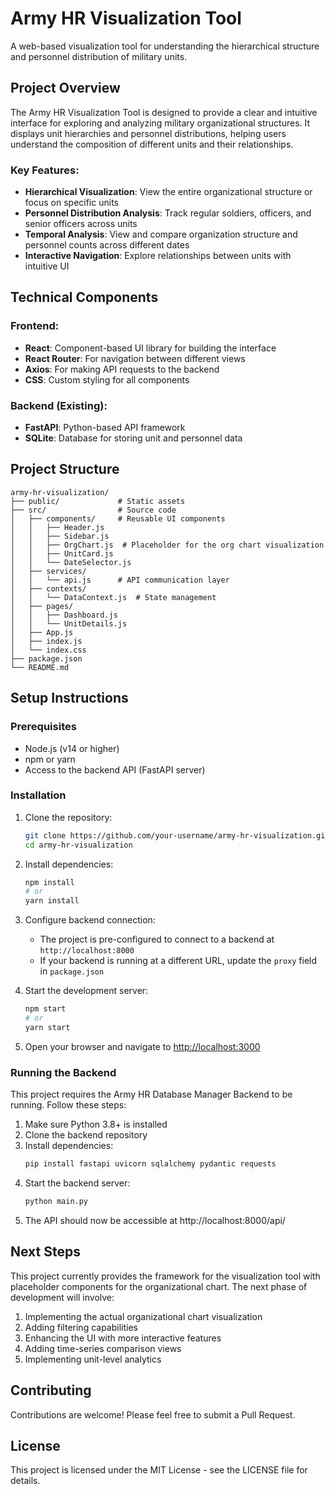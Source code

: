 # Army HR Visualization Tool

A web-based visualization tool for understanding the hierarchical structure and personnel distribution of military units.

## Project Overview

The Army HR Visualization Tool is designed to provide a clear and intuitive interface for exploring and analyzing military organizational structures. It displays unit hierarchies and personnel distributions, helping users understand the composition of different units and their relationships.

### Key Features:

- **Hierarchical Visualization**: View the entire organizational structure or focus on specific units
- **Personnel Distribution Analysis**: Track regular soldiers, officers, and senior officers across units
- **Temporal Analysis**: View and compare organization structure and personnel counts across different dates
- **Interactive Navigation**: Explore relationships between units with intuitive UI

## Technical Components

### Frontend:
- **React**: Component-based UI library for building the interface
- **React Router**: For navigation between different views
- **Axios**: For making API requests to the backend
- **CSS**: Custom styling for all components

### Backend (Existing):
- **FastAPI**: Python-based API framework
- **SQLite**: Database for storing unit and personnel data

## Project Structure

```
army-hr-visualization/
├── public/             # Static assets
├── src/                # Source code
│   ├── components/     # Reusable UI components
│   │   ├── Header.js
│   │   ├── Sidebar.js
│   │   ├── OrgChart.js  # Placeholder for the org chart visualization
│   │   ├── UnitCard.js
│   │   └── DateSelector.js
│   ├── services/
│   │   └── api.js      # API communication layer
│   ├── contexts/
│   │   └── DataContext.js  # State management
│   ├── pages/
│   │   ├── Dashboard.js
│   │   └── UnitDetails.js
│   ├── App.js
│   ├── index.js
│   └── index.css
├── package.json
└── README.md
```

## Setup Instructions

### Prerequisites

- Node.js (v14 or higher)
- npm or yarn
- Access to the backend API (FastAPI server)

### Installation

1. Clone the repository:
   ```bash
   git clone https://github.com/your-username/army-hr-visualization.git
   cd army-hr-visualization
   ```

2. Install dependencies:
   ```bash
   npm install
   # or
   yarn install
   ```

3. Configure backend connection:
   - The project is pre-configured to connect to a backend at `http://localhost:8000`
   - If your backend is running at a different URL, update the `proxy` field in `package.json`

4. Start the development server:
   ```bash
   npm start
   # or
   yarn start
   ```

5. Open your browser and navigate to [http://localhost:3000](http://localhost:3000)

### Running the Backend

This project requires the Army HR Database Manager Backend to be running. Follow these steps:

1. Make sure Python 3.8+ is installed
2. Clone the backend repository
3. Install dependencies:
   ```bash
   pip install fastapi uvicorn sqlalchemy pydantic requests
   ```
4. Start the backend server:
   ```bash
   python main.py
   ```
5. The API should now be accessible at http://localhost:8000/api/

## Next Steps

This project currently provides the framework for the visualization tool with placeholder components for the organizational chart. The next phase of development will involve:

1. Implementing the actual organizational chart visualization
2. Adding filtering capabilities
3. Enhancing the UI with more interactive features
4. Adding time-series comparison views
5. Implementing unit-level analytics

## Contributing

Contributions are welcome! Please feel free to submit a Pull Request.

## License

This project is licensed under the MIT License - see the LICENSE file for details.